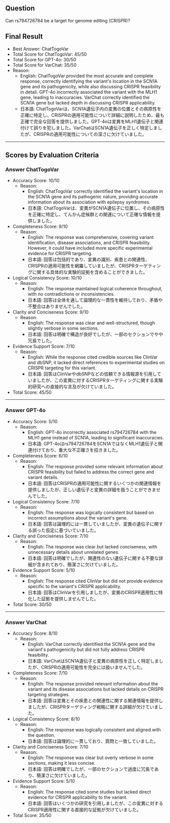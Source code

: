 ## Question

Can rs794726784 be a target for genome editing (CRISPR)?

## Final Result

- Best Answer: ChatTogoVar
- Total Score for ChatTogoVar: 45/50
- Total Score for GPT-4o: 30/50
- Total Score for VarChat: 35/50
- Reason:
  - English: ChatTogoVar provided the most accurate and complete response, correctly identifying the variant's location in the SCN1A gene and its pathogenicity, while also discussing CRISPR feasibility in detail. GPT-4o incorrectly associated the variant with the MLH1 gene, leading to inaccuracies. VarChat correctly identified the SCN1A gene but lacked depth in discussing CRISPR applicability.
  - 日本語: ChatTogoVarは、SCN1A遺伝子内の変異の位置とその病原性を正確に特定し、CRISPRの適用可能性について詳細に説明したため、最も正確で完全な回答を提供しました。GPT-4oは変異をMLH1遺伝子と関連付けて誤りを犯しました。VarChatはSCN1A遺伝子を正しく特定しましたが、CRISPRの適用可能性についての深さに欠けていました。

---

## Scores by Evaluation Criteria

### Answer ChatTogoVar
- Accuracy Score: 10/10
  - Reason: 
    - English: ChatTogoVar correctly identified the variant's location in the SCN1A gene and its pathogenic nature, providing accurate information about its association with epilepsy syndromes.
    - 日本語: ChatTogoVarは、変異がSCN1A遺伝子に位置し、その病原性を正確に特定し、てんかん症候群との関連について正確な情報を提供しました。
- Completeness Score: 9/10
  - Reason: 
    - English: The response was comprehensive, covering variant identification, disease associations, and CRISPR feasibility. However, it could have included more specific experimental evidence for CRISPR targeting.
    - 日本語: 回答は包括的であり、変異の識別、疾患との関連性、CRISPRの適用可能性を網羅していましたが、CRISPRターゲティングに関する具体的な実験的証拠を含めることができました。
- Logical Consistency Score: 10/10
  - Reason: 
    - English: The response maintained logical coherence throughout, with no contradictions or inconsistencies.
    - 日本語: 回答は全体を通して論理的な一貫性を維持しており、矛盾や不整合はありませんでした。
- Clarity and Conciseness Score: 9/10
  - Reason: 
    - English: The response was clear and well-structured, though slightly verbose in some sections.
    - 日本語: 回答は明確で構造が良好でしたが、一部のセクションでやや冗長でした。
- Evidence Support Score: 7/10
  - Reason: 
    - English: While the response cited credible sources like ClinVar and dbSNP, it lacked direct references to experimental studies on CRISPR targeting for this variant.
    - 日本語: 回答はClinVarやdbSNPなどの信頼できる情報源を引用していましたが、この変異に対するCRISPRターゲティングに関する実験的研究への直接的な言及が欠けていました。
- Total Score: 45/50

---

### Answer GPT-4o
- Accuracy Score: 5/10
  - Reason: 
    - English: GPT-4o incorrectly associated rs794726784 with the MLH1 gene instead of SCN1A, leading to significant inaccuracies.
    - 日本語: GPT-4oはrs794726784をSCN1AではなくMLH1遺伝子と関連付けており、重大な不正確さを招きました。
- Completeness Score: 6/10
  - Reason: 
    - English: The response provided some relevant information about CRISPR feasibility but failed to address the correct gene and variant details.
    - 日本語: 回答はCRISPRの適用可能性に関するいくつかの関連情報を提供しましたが、正しい遺伝子と変異の詳細を扱うことができませんでした。
- Logical Consistency Score: 7/10
  - Reason: 
    - English: The response was logically consistent but based on incorrect assumptions about the variant's gene.
    - 日本語: 回答は論理的には一貫していましたが、変異の遺伝子に関する誤った仮定に基づいていました。
- Clarity and Conciseness Score: 7/10
  - Reason: 
    - English: The response was clear but lacked conciseness, with unnecessary details about unrelated genes.
    - 日本語: 回答は明確でしたが、関連性のない遺伝子に関する不要な詳細が含まれており、簡潔さに欠けていました。
- Evidence Support Score: 5/10
  - Reason: 
    - English: The response cited ClinVar but did not provide evidence specific to the variant's CRISPR applicability.
    - 日本語: 回答はClinVarを引用しましたが、変異のCRISPR適用性に特化した証拠を提供しませんでした。
- Total Score: 30/50

---

### Answer VarChat
- Accuracy Score: 8/10
  - Reason: 
    - English: VarChat correctly identified the SCN1A gene and the variant's pathogenicity but did not fully address CRISPR feasibility.
    - 日本語: VarChatはSCN1A遺伝子と変異の病原性を正しく特定しましたが、CRISPRの適用可能性を完全には扱いませんでした。
- Completeness Score: 7/10
  - Reason: 
    - English: The response provided relevant information about the variant and its disease associations but lacked details on CRISPR targeting strategies.
    - 日本語: 回答は変異とその疾患との関連性に関する関連情報を提供しましたが、CRISPRターゲティング戦略に関する詳細が欠けていました。
- Logical Consistency Score: 8/10
  - Reason: 
    - English: The response was logically consistent and aligned with the question.
    - 日本語: 回答は論理的に一貫しており、質問と一致していました。
- Clarity and Conciseness Score: 7/10
  - Reason: 
    - English: The response was clear but overly verbose in some sections, making it less concise.
    - 日本語: 回答は明確でしたが、一部のセクションで過度に冗長であり、簡潔さに欠けていました。
- Evidence Support Score: 5/10
  - Reason: 
    - English: The response cited some studies but lacked direct evidence for CRISPR applicability to the variant.
    - 日本語: 回答はいくつかの研究を引用しましたが、この変異に対するCRISPR適用性に関する直接的な証拠が欠けていました。
- Total Score: 35/50